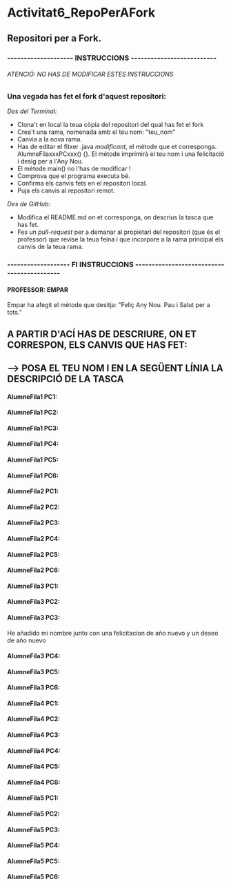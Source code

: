 # Activitat6_RepoPerAFork

## Repositori per a Fork.
### -------------------- INSTRUCCIONS --------------------------
###### ATENCIÓ: NO HAS DE MODIFICAR ESTES INSTRUCCIONS
### Una vegada has fet el fork d'aquest repositori:

*Des del Terminal:*

* Clona't en local la teua còpia del repositori del qual has fet el fork
* Crea't una rama, nomenada amb el teu nom:  "teu_nom"
* Canvia a la nova rama. 
* Has de editar el fitxer .java *modificant*, el mètode que et corresponga. AlumneFilaxxxPCxxx() {}. 
El mètode imprimirà el teu nom i una felicitació i desig per a l'Any Nou.
* El mètode main() no l'has de modificar !
* Comprova que el programa executa bé.
* Confirma els canvis fets en el repositori local.
* Puja els canvis al repositori remot.

*Des de GitHub:*

* Modifica el README.md on et corresponga, on descrius la tasca que has fet.
* Fes un *pull-request* per a demanar al propietari del repositori (que és el professor) que revise la teua feina i que incorpore a la rama principal els canvis de la teua rama.



### ------------------- FI INSTRUCCIONS -------------------------------------------


#### PROFESSOR:   EMPAR
Empar ha afegit el mètode que desitja: "Feliç Any Nou.  Pau i Salut per a tots."


## A PARTIR D'ACÍ HAS DE DESCRIURE, ON ET CORRESPON, ELS CANVIS QUE HAS FET:
## --> POSA EL TEU NOM I EN LA SEGÜENT LÍNIA LA DESCRIPCIÓ DE LA TASCA


#### AlumneFila1 PC1: 


#### AlumneFila1 PC2:


#### AlumneFila1 PC3:


#### AlumneFila1 PC4:


#### AlumneFila1 PC5:


#### AlumneFila1 PC6:


#### AlumneFila2 PC1:


#### AlumneFila2 PC2:


#### AlumneFila2 PC3:


#### AlumneFila2 PC4:


#### AlumneFila2 PC5:


#### AlumneFila2 PC6:



#### AlumneFila3 PC1:


#### AlumneFila3 PC2:


#### AlumneFila3 PC3:
He añadido mi nombre junto con una felicitacion de año nuevo y un deseo de año nuevo

#### AlumneFila3 PC4:


#### AlumneFila3 PC5:


#### AlumneFila3 PC6:



#### AlumneFila4 PC1:


#### AlumneFila4 PC2:


#### AlumneFila4 PC3:


#### AlumneFila4 PC4:


#### AlumneFila4 PC5:


#### AlumneFila4 PC6:



#### AlumneFila5 PC1:


#### AlumneFila5 PC2:


#### AlumneFila5 PC3:


#### AlumneFila5 PC4:


#### AlumneFila5 PC5:


#### AlumneFila5 PC6:

